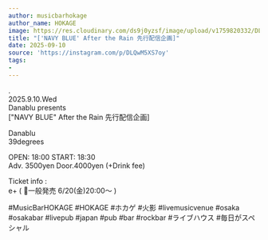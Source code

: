 ```yaml
---
author: musicbarhokage
author_name: HOKAGE
image: https://res.cloudinary.com/ds9j0yzsf/image/upload/v1759820332/DLQwM5XS7oy.jpg
title: "['NAVY BLUE' After the Rain 先行配信企画]"
date: 2025-09-10
source: 'https://instagram.com/p/DLQwM5XS7oy'
tags:
- 
---
```

.<br>
2025.9.10.Wed<br>
Danablu presents<br>
["NAVY BLUE" After the Rain 先行配信企画]

Danablu<br>
39degrees

OPEN: 18:00 START: 18:30<br>
Adv. 3500yen Door.4000yen (+Drink fee)

Ticket info :<br>
e+ ( 🎫一般発売 6/20(金)20:00～ )

#MusicBarHOKAGE #HOKAGE #ホカゲ #火影 #livemusicvenue #osaka #osakabar #livepub #japan #pub #bar #rockbar #ライブハウス #毎日がスペシャル